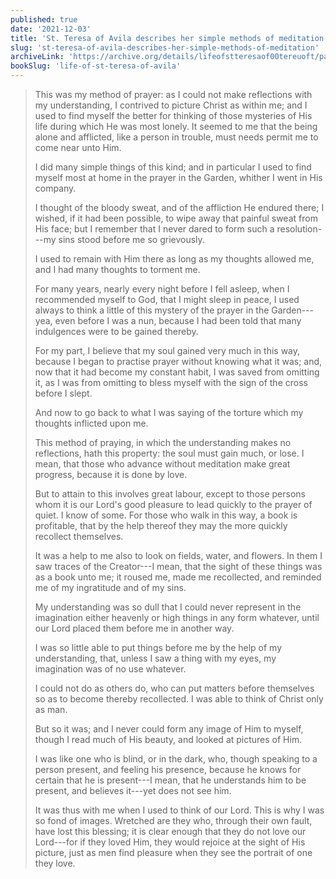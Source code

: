```yaml
---
published: true
date: '2021-12-03'
title: 'St. Teresa of Avila describes her simple methods of meditation'
slug: 'st-teresa-of-avila-describes-her-simple-methods-of-meditation'
archiveLink: 'https://archive.org/details/lifeofstteresaof00tereuoft/page/66?view=theater'
bookSlug: 'life-of-st-teresa-of-avila'
---
```


> This was my method of prayer: as I could not make reflections with my understanding, I contrived to picture Christ as within me; and I used to find myself the better for thinking of those mysteries of His life during which He was most lonely. It seemed to me that the being alone and afflicted, like a person in trouble, must needs permit me to come near unto Him.
> 
> I did many simple things of this kind; and in particular I used to find myself most at home in the prayer in the Garden, whither I went in His company.
> 
> I thought of the bloody sweat, and of the affliction He endured there; I wished, if it had been possible, to wipe away that painful sweat from His face; but I remember that I never dared to form such a resolution---my sins stood before me so grievously.
> 
> I used to remain with Him there as long as my thoughts allowed me, and I had many thoughts to torment me.
> 
> For many years, nearly every night before I fell asleep, when I recommended myself to God, that I might sleep in peace, I used always to think a little of this mystery of the prayer in the Garden---yea, even before I was a nun, because I had been told that many indulgences were to be gained thereby.
> 
> For my part, I believe that my soul gained very much in this way, because I began to practise prayer without knowing what it was; and, now that it had become my constant habit, I was saved from omitting it, as I was from omitting to bless myself with the sign of the cross before I slept.
> 
> And now to go back to what I was saying of the torture which my thoughts inflicted upon me.
> 
> This method of praying, in which the understanding makes no reflections, hath this property: the soul must gain much, or lose. I mean, that those who advance without meditation make great progress, because it is done by love.
> 
> But to attain to this involves great labour, except to those persons whom it is our Lord's good pleasure to lead quickly to the prayer of quiet. I know of some. For those who walk in this way, a book is profitable, that by the help thereof they may the more quickly recollect themselves.
> 
> It was a help to me also to look on fields, water, and flowers. In them I saw traces of the Creator---I mean, that the sight of these things was as a book unto me; it roused me, made me recollected, and reminded me of my ingratitude and of my sins.
> 
> My understanding was so dull that I could never represent in the imagination either heavenly or high things in any form whatever, until our Lord placed them before me in another way.
> 
> I was so little able to put things before me by the help of my understanding, that, unless I saw a thing with my eyes, my imagination was of no use whatever.
> 
> I could not do as others do, who can put matters before themselves so as to become thereby recollected. I was able to think of Christ only as man.
> 
> But so it was; and I never could form any image of Him to myself, though I read much of His beauty, and looked at pictures of Him.
> 
> I was like one who is blind, or in the dark, who, though speaking to a person present, and feeling his presence, because he knows for certain that he is present---I mean, that he understands him to be present, and believes it---yet does not see him.
> 
> It was thus with me when I used to think of our Lord. This is why I was so fond of images. Wretched are they who, through their own fault, have lost this blessing; it is clear enough that they do not love our Lord---for if they loved Him, they would rejoice at the sight of His picture, just as men find pleasure when they see the portrait of one they love.